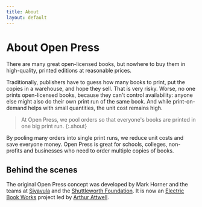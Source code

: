 ```yaml
---
title: About
layout: default
---
```


# About Open Press

There are many great open-licensed books, but nowhere to buy them in high-quality, printed editions at reasonable prices.

Traditionally, publishers have to guess how many books to print, put the copies in a warehouse, and hope they sell. That is very risky. Worse, no one prints open-licensed books, because they can't control availability: anyone else might also do their own print run of the same book. And while print-on-demand helps with small quantities, the unit cost remains high.

> At Open Press, we pool orders so that everyone's books are printed in one big print run.
{:.shout}

By pooling many orders into single print runs, we reduce unit costs and save everyone money. Open Press is great for schools, colleges, non-profits and businesses who need to order multiple copies of books.

## Behind the scenes

The original Open Press concept was developed by Mark Horner and the teams at [Siyavula](http://siyavula.com) and the [Shuttleworth Foundation](http://shuttleworthfoundation.org). It is now an [Electric Book Works](http://electricbookworks.com) project led by [Arthur Attwell](http://arthurattwell.com).
